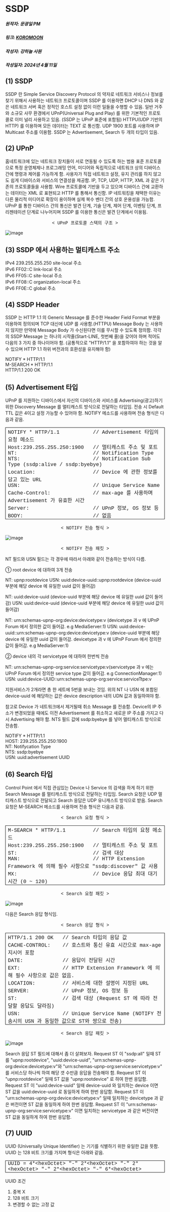 # SSDP
##### 원작자: 문광일 PM
##### 링크: [KOROMOON][koromoonlink]
[koromoonlink]: https://koromoon.blogspot.com/2020/02/ssdp.html "Go koromoon"
##### 작성자: 강하늘 사원
##### 작성일자: 2024년 4월 11일

## (1) SSDP

SSDP 란 Simple Service Discovery Protocol 의 약자로 네트워크 서비스나 정보를 찾기 위해서 사용하는 네트워크 프로토콜이며 SSDP 를 이용하면 DHCP 나 DNS 와 같은 네트워크 서버 혹은 정적인 호스트 설정 없이 이런 일들을 수행할 수 있음.
일반 거주와 소규모 사무 환경에서 UPnP(Universal Plug and Play) 를 위한 기본적인 프로토콜로 이미 널리 사용하고 있음. (SSDP 는 UPnP 표준에 포함됨)
HTTPU(UDP 기반의 HTTP) 를 이용하며 모든 데이터는 TEXT 로 통신함.
UDP 1900 포트를 사용하며 IP Multicast 주소를 이용함.
SSDP 는 Advertisement, Search 두 개의 타입이 있음.



## (2) UPnP

홈네트워크에 있는 네트워크 장치들이 서로 연동될 수 있도록 하는 범용 표준 프로토콜으로 특정 운영체제나 프로그래밍 언어, 미디어와 독립적으로 네트워크 상의 디바이스 간에 명령과 제어를 가능하게 함.
사용자가 직접 네트워크 설정, 유지 관리를 하지 않고도 쉽게 디바이스와 서비스의 연결성을 제공함.
IP, TCP, UDP, HTTP, XML 과 같은 기존의 프로토콜들을 사용함.
Wire 프로토콜에 기반을 두고 있으며 디바이스 간에 교환하는 데이터는 XML 로 표현되고 HTTP 를 통해서 통신함.
IP 네트워킹을 채택한 이유는 다른 물리적 미디어로 확장이 용이하며 실제 복수 벤더 간의 상호 운용성을 가능함.
UPnP 를 통한 디바이스 간의 통신은 발견 단계, 기술 단계, 제어 단계, 이벤팅 단계, 프리젠테이션 단계로 나누어지며 SSDP 를 이용한 통신은 발견 단계에서 이용됨.

<div style="text-align: center;">
<span style="font-family: Courier New, Courier, monospace;">&lt; UPnP 프로토콜 스택의 구조 &gt;</span></div>

![image](https://github.com/ICTIS-Cert-System-Project/ICTIS-Cert-System/assets/164521627/03473286-3203-4633-8c3b-22c37e19d69a)


## (3) SSDP 에서 사용하는 멀티캐스트 주소

IPv4 239.255.255.250  site-local 주소 </br>
IPv6 FF02::C   link-local 주소 </br>
IPv6 FF05::C   site-local 주소 </br>
IPv6 FF08::C   organization-local 주소 </br>
IPv6 FF0E::C   global 주소



## (4) SSDP Header

SSDP 는 HTTP 1.1 의 Generic Message 를 준수한 Header Field Format 부분을 이용하여 정의되며 TCP 대신에 UDP 를 사용함.(HTTPU)
Message Body 는 사용하지 않지만 만약에 Message Body 가 수신된다면 이를 무시할 수 있도록 정의함.
각각의 SSDP Message 는 하나의 시작줄(Start-LINE, 첫번째 줄)을 갖어야 하며 적어도 다음의 3 가지 중 하나이어야 함. (공통적으로 "HTTP/1.1" 을 포함하여야 하는 것을 알 수 있으며 HTTP 1.1 하위 버전과의 호환성을 유지해야 함)

NOTIFY * HTTP/1.1 </br>
M-SEARCH * HTTP/1.1 </br>
HTTP/1.1 200 OK

## (5) Advertisement 타입

UPnP 를 지원하는 디바이스에서 자신의 디바이스와 서비스를 Advertising(광고)하기 위한 Discovery Message 를 멀티캐스트 방식으로 전달하는 타입임.
전송 시 Default TTL 값은 4이고 설정 가능할 수 있어야 함.
NOTIFY 메소드를 사용하며 전송 형식은 다음과 같음.

<table border="1" cellpadding="0" cellspacing="0" class="MsoTableGrid" style="border-collapse: collapse; border: none; mso-border-alt: solid windowtext .5pt; mso-padding-alt: 0cm 5.4pt 0cm 5.4pt; mso-yfti-tbllook: 1184;">
 <tbody>
<tr>
  <td style="border: solid windowtext 1.0pt; mso-border-alt: solid windowtext .5pt; padding: 0cm 5.4pt 0cm 5.4pt; width: 461.2pt;" valign="top" width="615">
  <div class="MsoNoSpacing">
<span style="font-family: Courier New, Courier, monospace;"><span lang="EN-US">NOTIFY *
  HTTP/1.1&nbsp;&nbsp;&nbsp;&nbsp;&nbsp;&nbsp;&nbsp;&nbsp;&nbsp;&nbsp; // Advertisement </span>타입의 요청 메소드<span lang="EN-US"><o:p></o:p></span></span></div>
<div class="MsoNoSpacing">
<span style="font-family: Courier New, Courier, monospace;"><span lang="EN-US">Host:239.255.255.250:1900&nbsp;&nbsp; // </span>멀티캐스트
  주소 및 포트<span lang="EN-US"><o:p></o:p></span></span></div>
<div class="MsoNoSpacing">
<span lang="EN-US"><span style="font-family: Courier New, Courier, monospace;">NT:&nbsp;&nbsp;&nbsp;&nbsp;&nbsp;&nbsp;&nbsp;&nbsp;&nbsp;&nbsp;&nbsp;&nbsp;&nbsp;&nbsp;&nbsp;&nbsp;&nbsp;&nbsp;&nbsp;&nbsp;&nbsp;&nbsp;&nbsp;&nbsp; // Notification Type<o:p></o:p></span></span></div>
<div class="MsoNoSpacing">
<span lang="EN-US"><span style="font-family: Courier New, Courier, monospace;">NTS:&nbsp;&nbsp;&nbsp;&nbsp;&nbsp;&nbsp;&nbsp;&nbsp;&nbsp;&nbsp;&nbsp;&nbsp;&nbsp;&nbsp;&nbsp;&nbsp;&nbsp;&nbsp;&nbsp;&nbsp;&nbsp;&nbsp;&nbsp; // Notification Sub
  Type (ssdp:alive / ssdp:byebye)<o:p></o:p></span></span></div>
<div class="MsoNoSpacing">
<span style="font-family: Courier New, Courier, monospace;"><span lang="EN-US">Location:&nbsp;&nbsp;&nbsp;&nbsp;&nbsp;&nbsp;&nbsp;&nbsp;&nbsp;&nbsp;&nbsp;&nbsp;&nbsp;&nbsp;&nbsp;&nbsp; &nbsp;&nbsp;// Device </span>에 관한 정보를 담고 있는<span lang="EN-US"> URL<o:p></o:p></span></span></div>
<div class="MsoNoSpacing">
<span lang="EN-US"><span style="font-family: Courier New, Courier, monospace;">USN:&nbsp;&nbsp;&nbsp;&nbsp;&nbsp;&nbsp;&nbsp;&nbsp;&nbsp;&nbsp;&nbsp;&nbsp;&nbsp;&nbsp;&nbsp;&nbsp;&nbsp;&nbsp;&nbsp;&nbsp;&nbsp;&nbsp;&nbsp; // Unique Service
  Name<o:p></o:p></span></span></div>
<div class="MsoNoSpacing">
<span style="font-family: Courier New, Courier, monospace;"><span lang="EN-US">Cache-Control:&nbsp;&nbsp;&nbsp;&nbsp;&nbsp;&nbsp;&nbsp;&nbsp;&nbsp;&nbsp;&nbsp;&nbsp;&nbsp; // max-age </span>를 사용하며<span lang="EN-US"> Advertisement </span>가 유효한 시간<span lang="EN-US"><o:p></o:p></span></span></div>
<div class="MsoNoSpacing">
<span style="font-family: Courier New, Courier, monospace;"><span lang="EN-US">Server:&nbsp;&nbsp;&nbsp;&nbsp;&nbsp;&nbsp;&nbsp;&nbsp;&nbsp;&nbsp;&nbsp;&nbsp;&nbsp;&nbsp;&nbsp;&nbsp;&nbsp;&nbsp;&nbsp;&nbsp; // UPnP </span>정보<span lang="EN-US">, OS </span>정보 등<span lang="EN-US"><o:p></o:p></span></span></div>
<div class="MsoNoSpacing">
<span style="font-family: Courier New, Courier, monospace;"><span lang="EN-US">BODY:&nbsp;&nbsp;&nbsp;&nbsp;&nbsp;&nbsp;&nbsp;&nbsp;&nbsp;&nbsp;&nbsp;&nbsp;&nbsp;&nbsp;&nbsp;&nbsp;&nbsp;&nbsp;&nbsp;&nbsp;&nbsp;&nbsp; // </span>없음</span></div>
</td>
 </tr>
</tbody></table>
<div style="text-align: center;">
<span style="font-family: Courier New, Courier, monospace;">&lt; NOTIFY 전송 형식 &gt;</span></div>

![image](https://github.com/ICTIS-Cert-System-Project/ICTIS-Cert-System/assets/164521627/ae4b117e-709b-49f6-9e9c-1129c662ecce)
<div style="text-align: center;">
<span style="font-family: Courier New, Courier, monospace;">&lt; NOTIFY 전송 패킷 &gt;</span></div>

NT 필드와 USN 필드는 각 경우에 따라서 아래와 같이 전송하는 방식이 다름.

① root device 에 대하여 3개 전송

NT: upnp:rootdevice
USN: uuid:device-uuid::upnp:rootdevice (device-uuid 부분에 해당 device 에 유일한 uuid 값이 들어감)

NT: uuid:device-uuid (device-uuid 부분에 해당 device 에 유일한 uuid 값이 들어감)
USN: uuid:device-uuid (device-uuid 부분에 해당 device 에 유일한 uuid 값이 들어감)

NT: urn:schemas-upnp-org:device:devicetype:v (devicetype 과 v 에 UPnP Forum 에서 정의한 값이 들어감. e.g MediaServer:1)
USN: uuid:device-uuid::urn:schemas-upnp-org:device:devicetype:v (device-uuid 부분에 해당 device 에 유일한 uuid 값이 들어감. devicetype 과 v 에 UPnP Forum 에서 정의한 값이 들어감. e.g MediaServer:1)

② device 내의 각 servicetype 에 대하여 한번씩 전송

NT: urn:schemas-upnp-org:service:servicetype:v(servicetype 과 v 에는 UPnP Forum 에서 정의한 service type 값이 들어감. e.g ConnectionManager:1)
USN: uuid:device-UUID::urn:schemas-upnp-org:service:serviceTtpe:v

지원서비스가 2개라면 총 한 세트에  5번을 보내는 것임.
위의 NT 나 USN 에 포함된 device-uuid 에 해당하는 값은 device description 내의 UDN 값과 동일하여야 함.

참고로 Device 가 네트워크에서 제거될때 취소 Message 를 전송함.
Device의 IP 주소가 변경되었을 때에도 이전 Advertisement 를 취소하고 새로운 IP 주소를 가지고 다시 Advertising 해야 함.
NTS 필드 값에 ssdp:byebye 를 넣어 멀티캐스트 방식으로 전송함.

NOTIFY * HTTP/1.1 </br>
HOST: 239.255.255.250:1900 </br>
NT: Notifycation Type </br>
NTS: ssdp:byebye </br>
USN: uuid:advertisement UUID

## (6) Search 타입

Control Point 에서 직접 관심있는 Device 나 Service 의 검색을 하게 하기 위한 Search Message 를 멀티캐스트 방식으로 전달하는 타입임.
Search 요청은 UDP 멀티캐스트 방식으로 전달되고 Search 응답은 UDP 유니캐스트 방식으로 받음.
Search 요청은 M-SEARCH 메소드를 사용하며 전송 형식은 다음과 같음.


<div style="text-align: center;">
<span style="font-family: Courier New, Courier, monospace;">&lt; Search 요청 형식 &gt;</span></div>
<table border="1" cellpadding="0" cellspacing="0" class="MsoTableGrid" style="border-collapse: collapse; border: none; mso-border-alt: solid windowtext .5pt; mso-padding-alt: 0cm 5.4pt 0cm 5.4pt; mso-yfti-tbllook: 1184;">
 <tbody>
<tr>
  <td style="border: solid windowtext 1.0pt; mso-border-alt: solid windowtext .5pt; padding: 0cm 5.4pt 0cm 5.4pt; width: 461.2pt;" valign="top" width="615">
  <div class="MsoNoSpacing">
<span style="font-family: Courier New, Courier, monospace;"><span lang="EN-US">M-SEARCH *
  HTTP/1.1&nbsp;&nbsp;&nbsp;&nbsp;&nbsp;&nbsp;&nbsp;&nbsp; // Search </span>타입의 요청 메소드<span lang="EN-US"><o:p></o:p></span></span></div>
<div class="MsoNoSpacing">
<span style="font-family: Courier New, Courier, monospace;"><span lang="EN-US">Host:239.255.255.250:1900&nbsp;&nbsp; // </span>멀티캐스트
  주소 및 포트<span lang="EN-US"><o:p></o:p></span></span></div>
<div class="MsoNoSpacing">
<span style="font-family: Courier New, Courier, monospace;"><span lang="EN-US">ST:&nbsp;&nbsp;&nbsp;&nbsp;&nbsp;&nbsp;&nbsp;&nbsp;&nbsp;&nbsp;&nbsp;&nbsp;&nbsp;&nbsp;&nbsp;&nbsp;&nbsp;&nbsp;&nbsp;&nbsp;&nbsp;&nbsp;&nbsp;&nbsp; // </span>검색 대상<span lang="EN-US"><o:p></o:p></span></span></div>
<div class="MsoNoSpacing">
<span style="font-family: Courier New, Courier, monospace;"><span lang="EN-US">MAN:&nbsp;&nbsp;&nbsp;&nbsp;&nbsp;&nbsp;&nbsp;&nbsp;&nbsp;&nbsp;&nbsp;&nbsp;&nbsp;&nbsp;&nbsp;&nbsp;&nbsp;&nbsp;&nbsp;&nbsp;&nbsp;&nbsp;&nbsp; // HTTP Extension
  Framework </span>에 의해 필수 사항으로<span lang="EN-US">
  "ssdp:discover" </span>값 사용<span lang="EN-US"><o:p></o:p></span></span></div>
<div class="MsoNoSpacing">
<span style="font-family: Courier New, Courier, monospace;"><span lang="EN-US">MX:&nbsp;&nbsp;&nbsp;&nbsp;&nbsp;&nbsp;&nbsp;&nbsp;&nbsp;&nbsp;&nbsp;&nbsp;&nbsp;&nbsp;&nbsp;&nbsp;&nbsp;&nbsp;&nbsp;&nbsp;&nbsp;&nbsp;&nbsp;&nbsp; // Device </span>응답 최대 대기 시간<span lang="EN-US"> (0 ~ 120)</span></span></div>
</td>
 </tr>
</tbody></table>

<div style="text-align: center;">
<span style="font-family: Courier New, Courier, monospace;">&lt; Search 요청 패킷 &gt;</span></div>

![image](https://github.com/ICTIS-Cert-System-Project/ICTIS-Cert-System/assets/164521627/9d6d6a32-d14e-432b-acb0-dd0072b50fcc)

다음은 Search 응답 형식임.

<div style="text-align: center;">
<span style="font-family: Courier New, Courier, monospace;">&lt; Search 응답 형식 &gt;</span></div>
<table border="1" cellpadding="0" cellspacing="0" class="MsoTableGrid" style="border-collapse: collapse; border: none; mso-border-alt: solid windowtext .5pt; mso-padding-alt: 0cm 5.4pt 0cm 5.4pt; mso-yfti-tbllook: 1184;">
 <tbody>
<tr>
  <td style="border: solid windowtext 1.0pt; mso-border-alt: solid windowtext .5pt; padding: 0cm 5.4pt 0cm 5.4pt; width: 461.2pt;" valign="top" width="615">
  <div class="MsoNoSpacing">
<span style="font-family: Courier New, Courier, monospace;"><span lang="EN-US">HTTP/1.1 200
  OK&nbsp;&nbsp; // Search </span>타입의 응답 값<span lang="EN-US"><o:p></o:p></span></span></div>
<div class="MsoNoSpacing">
<span style="font-family: Courier New, Courier, monospace;"><span lang="EN-US">CACHE-CONTROL:&nbsp;&nbsp;&nbsp; // </span>호스트와
  통신 유효 시간으로<span lang="EN-US"> max-age </span>지시어 포함<span lang="EN-US"><o:p></o:p></span></span></div>
<div class="MsoNoSpacing">
<span style="font-family: Courier New, Courier, monospace;"><span lang="EN-US">DATE:&nbsp;&nbsp;&nbsp;&nbsp;&nbsp;&nbsp;&nbsp;&nbsp;&nbsp;&nbsp;&nbsp;&nbsp; // </span>응답이 전달된 시간<span lang="EN-US"><o:p></o:p></span></span></div>
<div class="MsoNoSpacing">
<span style="font-family: Courier New, Courier, monospace;"><span lang="EN-US">EXT:&nbsp;&nbsp;&nbsp;&nbsp;&nbsp;&nbsp;&nbsp;&nbsp;&nbsp;&nbsp;&nbsp;&nbsp;&nbsp; // HTTP Extension Framework </span>에 의해 필수 사항으로 값은 없음<span lang="EN-US">.<o:p></o:p></span></span></div>
<div class="MsoNoSpacing">
<span style="font-family: Courier New, Courier, monospace;"><span lang="EN-US">LOCATION:&nbsp;&nbsp;&nbsp;&nbsp;&nbsp;&nbsp;&nbsp;&nbsp; // </span>서비스에 대한 설명이 지정된<span lang="EN-US"> URL<o:p></o:p></span></span></div>
<div class="MsoNoSpacing">
<span style="font-family: Courier New, Courier, monospace;"><span lang="EN-US">SERVER:&nbsp;&nbsp;&nbsp;&nbsp;&nbsp;&nbsp;&nbsp;&nbsp;&nbsp;&nbsp; // UPnP </span>정보<span lang="EN-US">, OS </span>정보 등<span lang="EN-US"><o:p></o:p></span></span></div>
<div class="MsoNoSpacing">
<span style="font-family: Courier New, Courier, monospace;"><span lang="EN-US">ST:&nbsp;&nbsp;&nbsp;&nbsp;&nbsp;&nbsp;&nbsp;&nbsp;&nbsp;&nbsp;&nbsp;&nbsp;&nbsp;&nbsp; // </span>검색 대상<span lang="EN-US"> (Request ST </span>에 따라 전달할 응답도
  달라짐<span lang="EN-US">)<o:p></o:p></span></span></div>
<div class="MsoNoSpacing">
<span style="font-family: Courier New, Courier, monospace;"><span lang="EN-US">USN:&nbsp;&nbsp;&nbsp;&nbsp;&nbsp;&nbsp;&nbsp;&nbsp;&nbsp;&nbsp;&nbsp;&nbsp;&nbsp; // Unique Service Name (NOTIFY </span>전송시의<span lang="EN-US"> USN </span>과 동일한 값으로<span lang="EN-US"> ST</span>와 쌍으로 전송<span lang="EN-US">)</span></span></div>
</td>
 </tr>
</tbody></table>

<div style="text-align: center;">
<span style="font-family: Courier New, Courier, monospace;">&lt; Search 응답 패킷 &gt;</span></div>

![image](https://github.com/ICTIS-Cert-System-Project/ICTIS-Cert-System/assets/164521627/007b1347-8fe5-4d20-9472-3d41cdfe1f64)

Search 응답 ST 필드에 대해서 좀 더 살펴보자.
Request ST 이 "ssdp:all" 일때 ST 를 "upnp:rootdevice", "uuid:device-uuid", "urn:schemas-upnp-org:device:devicetype:v"와 "urn:schemas-upnp-org:service:servicetype:v" 를 서비스당 하나씩 하여 해당 갯 수만큼 응답을 전송해야 함.
Request ST 이 "upnp:rootdevice" 일때 ST 값을 "upnp:rootdevice" 로 하여 한번 응답함.
Request ST 이 "uuid:device-uuid" 일때 device-uuid 와 일치하는 device 이면 ST 값을 uuid:device-uuid 로 동일하게 하여 한번 응답함.
Request ST 이 "urn:schemas-upnp-org:device:devicetype:v" 일때 일치하는 devicetype 과 같은 버전이면 ST 값을 동일하게 하여 한번 응답함.
Request ST 이 "urn:schemas-upnp-org:service:servicetype:v" 이면 일치하는 servicetype 과 같은 버전이면 ST 값을 동일하게 하여 한번 응답함.

## (7) UUID

UUID (Universally Unique Identifier) 는 기기를 식별하기 위한 유일한 값을 뜻함.
UUID 는 128 비트 크기를 가지며 형식은 아래와 같음.

<div>
<table border="1" cellpadding="0" cellspacing="0" class="MsoTableGrid" style="border-collapse: collapse; border: none; mso-border-alt: solid windowtext .5pt; mso-padding-alt: 0cm 5.4pt 0cm 5.4pt; mso-yfti-tbllook: 1184;">
 <tbody>
<tr>
  <td style="border: solid windowtext 1.0pt; mso-border-alt: solid windowtext .5pt; padding: 0cm 5.4pt 0cm 5.4pt; width: 461.2pt;" valign="top" width="615">
  <div class="MsoNoSpacing">
<span lang="EN-US"><span style="font-family: Courier New, Courier, monospace;">UUID =
  4*&lt;hexOctet&gt; "-" 2*&lt;hexOctet&gt; "-"
  2*&lt;hexOctet&gt; "-" 2*&lt;hexOctet&gt; "-" 6*&lt;hexOctet&gt;<o:p></o:p></span></span></div>
</td>
 </tr>
</tbody></table>
</div>

UUID 조건
1. 중복 X
2. 128 비트 크기
3. 변경할 수 없는 고정 값
